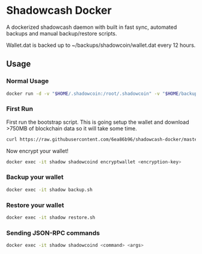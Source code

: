 # Shadowcash Docker

A dockerized shadowcash daemon with built in fast sync, automated backups and
manual backup/restore scripts.

Wallet.dat is backed up to ~/backups/shadowcoin/wallet.dat every 12 hours.

## Usage

### Normal Usage

```bash
docker run -d -v "$HOME/.shadowcoin:/root/.shadowcoin" -v "$HOME/backup/shadowcoin:/backup" --name shadow --restart always 0e8bee02/shadowcash-docker
```

### First Run

First run the bootstrap script. This is going setup the wallet and download
&gt;750MB of blockchain data so it will take some time.

```bash
curl https://raw.githubusercontent.com/6ea86b96/shadowcash-docker/master/bootstrap-host.sh | sh
```

Now encrypt your wallet!
```bash
docker exec -it shadow shadowcoind encryptwallet <encryption-key>
```

### Backup your wallet

```bash
docker exec -it shadow backup.sh
```

### Restore your wallet

```bash
docker exec -it shadow restore.sh
```

### Sending JSON-RPC commands

```bash
docker exec -it shadow shadowcoind <command> <args>
```
